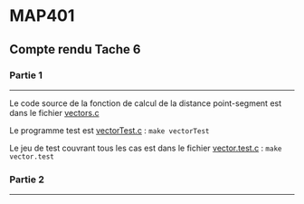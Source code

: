 # MAP401
## Compte rendu Tache 6

### Partie 1
___
Le code source de la fonction  de calcul de la distance 
point-segment est dans le fichier [vectors.c](vectors.c)

Le programme test est [vectorTest.c](vectorTest.c) :
`make vectorTest`

Le jeu de test couvrant tous les cas est dans le fichier 
[vector.test.c](vector.test.c) :
`make vector.test`

### Partie 2
___
